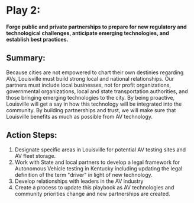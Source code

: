 # Play 2:

**Forge public and private partnerships to prepare for new regulatory and technological challenges, anticipate emerging technologies, and establish best practices.**

## Summary:

Because cities are not empowered to chart their own destinies regarding AVs, Louisville must build strong local and national relationships. Our partners must include local businesses, not for profit organizations, governmental organizations, local and state transportation authorities, and those bringing emerging technologies to the city. By being proactive, Louisville will get a say in how this technology will be integrated into the community. By building partnerships and trust, we will make sure that Louisville benefits as much as possible from AV technology.

## Action Steps:

1. Designate specific areas in Louisville for potential AV testing sites and AV fleet storage.
2. Work with State and local partners to develop a legal framework for Autonomous Vehicle testing in Kentucky including updating the legal definition of the term &quot;driver&quot; in light of new technology.
3. Develop relationships with leaders in the AV industry
4. Create a process to update this playbook as AV technologies and community priorities change and new partnerships are created.
